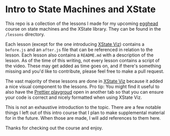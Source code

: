 # Intro to State Machines and XState

This repo is a collection of the lessons I made for my upcoming [egghead](https://egghead.io) course on state machines and the XState library. They can be found in the `/lessons` directory.

Each lesson (except for the one introducing [XState Viz](https://xstate.js.org/viz)) contains a `before.js` and an `after.js` file that can be referenced in relation to the lesson. Each lesson also contains a `README.md` with a description of the lesson. As of the time of this writing, not every lesson contains a script of the video. These may get added as time goes on, and if there's something missing and you'd like to contribute, please feel free to make a pull request.

The vast majority of these lessons are done in [XState Viz](https://xstate.js.org/viz) because it added a nice visual component to the lessons. Pro tip: You might find it useful to also have the [Prettier playgroud](https://prettier.io/playground/) open in another tab so that you can ensure your code is correct and nicely formatted when using XState Viz.

This is not an exhaustive introduction to the topic. There are a few notable things I left out of this intro course that I plan to make supplemental material for in the future. When those are made, I will add references to them here.

Thanks for checking out the course and enjoy.
